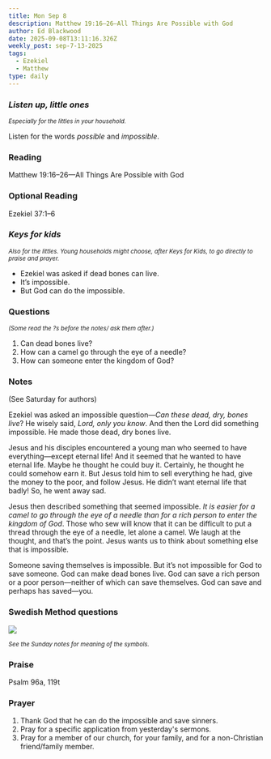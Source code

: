 ```yaml
---
title: Mon Sep 8
description: Matthew 19:16–26—All Things Are Possible with God
author: Ed Blackwood
date: 2025-09-08T13:11:16.326Z
weekly_post: sep-7-13-2025
tags:
  - Ezekiel
  - Matthew
type: daily
---
```

### *Listen up, little ones*

<div><small><i>Especially for the littles in your household.</i></small></div>

Listen for the words *possible* and *impossible*.

### Reading

Matthew 19:16–26—All Things Are Possible with God

### Optional Reading

Ezekiel 37:1–6

### *Keys for kids*

<div><small><i>Also for the littles. Young households might choose, after Keys for Kids, to go directly to praise and prayer.</i></small></div>

* Ezekiel was asked if dead bones can live.
* It’s impossible.
* But God can do the impossible.

### Questions

<div><small><i>(Some read the ?s before the notes/ ask them after.)</i></small></div>

1. Can dead bones live?
2. How can a camel go through the eye of a needle?
3. How can someone enter the kingdom of God?

### Notes

(See Saturday for authors)	

Ezekiel was asked an impossible question—*Can these dead, dry, bones live*? He wisely said, *Lord, only you know*. And then the Lord did something impossible. He made those dead, dry bones live.

Jesus and his disciples encountered a young man who seemed to have everything—except eternal life! And it seemed that he wanted to have eternal life. Maybe he thought he could buy it. Certainly, he thought he could somehow earn it. But Jesus told him to sell everything he had, give the money to the poor, and follow Jesus. He didn’t want eternal life that badly! So, he went away sad.

Jesus then described something that seemed impossible. *It is easier for a camel to go through the eye of a needle than for a rich person to enter the kingdom of God*. Those who sew will know that it can be difficult to put a thread through the eye of a needle, let alone a camel. We laugh at the thought, and that’s the point. Jesus wants us to think about something else that is impossible.

Someone saving themselves is impossible. But it’s not impossible for God to save someone. God can make dead bones live. God can save a rich person or a poor person—neither of which can save themselves. God can save and perhaps has saved—you.

### Swedish Method questions

![](/static/img/family_worship_study_ed-swedish_questions.png)

<div><small><i>See the Sunday notes for meaning of the symbols.</i></small></div>

### Praise

P﻿salm 96a, 119t

### Prayer

1. Thank God that he can do the impossible and save sinners.
2. Pray for a specific application from yesterday's sermons.
3. Pray for a member of our church, for your family, and for a non-Christian friend/family member.